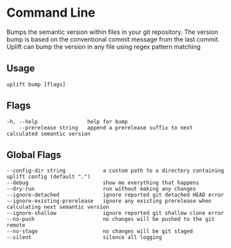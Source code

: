# Command Line

Bumps the semantic version within files in your git repository. The version bump is based on the conventional commit message from the last commit. Uplift can bump the version in any file using regex pattern matching

## Usage

```text
uplift bump [flags]
```

## Flags

```text
-h, --help                help for bump
    --prerelease string   append a prerelease suffix to next calculated semantic version
```

## Global Flags

```text
--config-dir string            a custom path to a directory containing uplift config (default ".")
--debug                        show me everything that happens
--dry-run                      run without making any changes
--ignore-detached              ignore reported git detached HEAD error
--ignore-existing-prerelease   ignore any existing prerelease when calculating next semantic version
--ignore-shallow               ignore reported git shallow clone error
--no-push                      no changes will be pushed to the git remote
--no-stage                     no changes will be git staged
--silent                       silence all logging
```
